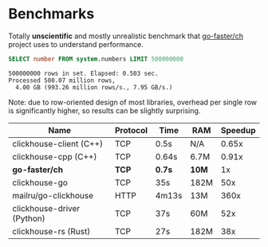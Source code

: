 # Benchmarks

Totally **unscientific** and mostly unrealistic benchmark that
[go-faster/ch](https://github.com/go-faster/ch) project uses to understand performance.

```sql
SELECT number FROM system.numbers LIMIT 500000000
```
```
500000000 rows in set. Elapsed: 0.503 sec.
Processed 500.07 million rows,
  4.00 GB (993.26 million rows/s., 7.95 GB/s.)
```

Note: due to row-oriented design of most libraries, overhead per single row
is significantly higher, so results can be slightly surprising.

| Name                       | Protocol | Time     | RAM     | Speedup |
|----------------------------|----------|----------|---------|---------|
| clickhouse-client (C++)    | TCP      | 0.5s     | N/A     | 0.65x   |
| clickhouse-cpp (C++)       | TCP      | 0.64s    | 6.7M    | 0.91x   |
| **go-faster/ch**           | **TCP**  | **0.7s** | **10M** | 1x      |
| clickhouse-go              | TCP      | 35s      | 182M    | 50x     |
| mailru/go-clickhouse       | HTTP     | 4m13s    | 13M     | 360x    |
| clickhouse-driver (Python) | TCP      | 37s      | 60M     | 52x     |
| clickhouse-rs  (Rust)      | TCP      | 27s      | 182M    | 38x     |
